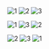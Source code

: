 ![1](https://user-images.githubusercontent.com/6024941/118184652-d878f880-b3f8-11eb-966d-4268a47a120e.jpg)
![2](https://user-images.githubusercontent.com/6024941/118184655-d9aa2580-b3f8-11eb-8fe4-5b38216add20.jpg)
![3](https://user-images.githubusercontent.com/6024941/118184657-da42bc00-b3f8-11eb-868b-1a7873651108.jpg)

![1](https://user-images.githubusercontent.com/6024941/118184652-d878f880-b3f8-11eb-966d-4268a47a120e.jpg)
![3](https://user-images.githubusercontent.com/6024941/118184657-da42bc00-b3f8-11eb-868b-1a7873651108.jpg)
![2](https://user-images.githubusercontent.com/6024941/118184655-d9aa2580-b3f8-11eb-8fe4-5b38216add20.jpg)

![2](https://user-images.githubusercontent.com/6024941/118184655-d9aa2580-b3f8-11eb-8fe4-5b38216add20.jpg)
![3](https://user-images.githubusercontent.com/6024941/118184657-da42bc00-b3f8-11eb-868b-1a7873651108.jpg)
![1](https://user-images.githubusercontent.com/6024941/118184652-d878f880-b3f8-11eb-966d-4268a47a120e.jpg)

<!--<table
  style="margin-left:auto; margin-right:auto; width:100%; background:black; color:white; font-family: Verdana, Geneva, Tahoma, sans-serif; line-height: 1.6; font-size: 13px;">
    <tr>
      <td>
        <br/>
        <img src="https://i.ibb.co/423rd3F/3.png" alt="3" border="0">
        <hr />
        <p><b>DNA Chain</b><br/>Deciphering the DNA Chain</p>
      </td>
      <td>
        <br/>
        <img src="https://i.ibb.co/QHPNX1K/4.png" alt="4" border="0">
        <hr />
        <p><b>Traffic</b><br/>Minimizing traffic using search</p>
      </td>
      <td>
        <br/>
        <img src="https://i.ibb.co/PxGsjK0/1.png" alt="1" border="0">
        <hr />
        <p><b>Page Rank</b><br/>Climbing page rank using search</p>
      </td>
    </tr>
    <tr">
    <td>
      <br/>
      <img src="https://i.ibb.co/Fnd6867/6.png" alt="6" border="0">
      <hr />
      <p><b>Min Max Algorithm</b><br/>Solving tictactoe using minmax</p>
    </td>
    <td>
      <br/>
      <img src="https://i.ibb.co/YtpJGdY/2.png" alt="2" border="0">
      <hr />
      <p><b>Breadth First Search</b><br/>Six degrees of separation</p>
    </td>
    <td>
      <br/>
      <img src="https://i.ibb.co/tsCkTWV/5.png" alt="5" border="0">
      <hr />
      <p><b>Knights of Logic</b><br/>Using propostional logic</p>
    </td>
    </tr>
</table>-->



